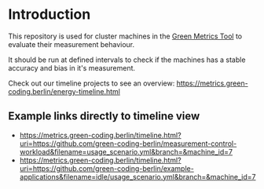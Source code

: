 # Introduction

This repository is used for cluster machines in the [Green Metrics Tool](https://github.com/green-coding-berlin/green-metrics-tool) to evaluate their measurement behaviour.

It should be run at defined intervals to check if the machines has a stable accuracy and bias in it's measurement.

Check out our timeline projects to see an overview: https://metrics.green-coding.berlin/energy-timeline.html

## Example links directly to timeline view
- https://metrics.green-coding.berlin/timeline.html?uri=https://github.com/green-coding-berlin/measurement-control-workload&filename=usage_scenario.yml&branch=&machine_id=7
- https://metrics.green-coding.berlin/timeline.html?uri=https://github.com/green-coding-berlin/example-applications&filename=idle/usage_scenario.yml&branch=&machine_id=7
